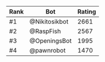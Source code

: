 Rank|Bot|Rating
---|---|---
#1|@Nikitosikbot|2661
#2|@RaspFish|2567
#3|@OpeningsBot|1995
#4|@pawnrobot|1470
